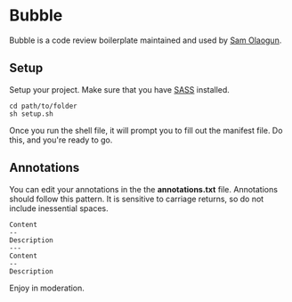 # Bubble
Bubble is a code review boilerplate maintained and used by [Sam Olaogun](http://twitter.com/samolaogun).

## Setup
Setup your project. Make sure that you have [SASS](http://sass-lang.org) installed.
```
cd path/to/folder
sh setup.sh
```
Once you run the shell file, it will prompt you to fill out the manifest file. Do this, and you're ready to go.

## Annotations
You can edit your annotations in the the **annotations.txt** file. Annotations should follow this pattern. It is sensitive to carriage returns, so do not include inessential spaces.

```
Content
--
Description
---
Content
--
Description
```

Enjoy in moderation.
